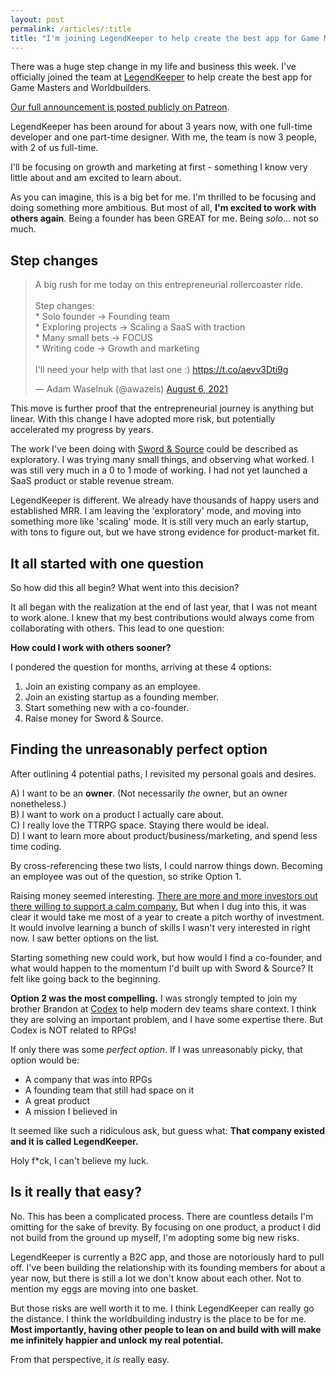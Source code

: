 ```yaml
---
layout: post
permalink: /articles/:title
title: "I'm joining LegendKeeper to help create the best app for Game Masters and Worldbuilders"
---
```


There was a huge step change in my life and business this week. I've officially joined the team at [LegendKeeper](https://legendkeeper.com) to help create the best app for Game Masters and Worldbuilders.

[Our full announcement is posted publicly on Patreon](https://www.patreon.com/posts/54593677).

LegendKeeper has been around for about 3 years now, with one full-time developer and one part-time designer. With me, the team is now 3 people, with 2 of us full-time.

I'll be focusing on growth and marketing at first - something I know very little about and am excited to learn about.

As you can imagine, this is a big bet for me. I'm thrilled to be focusing and doing something more ambitious. But most of all, **I'm excited to work with others again**. Being a founder has been GREAT for me. Being _solo_... not so much.

## Step changes

<blockquote class="twitter-tweet"><p lang="en" dir="ltr">A big rush for me today on this entrepreneurial rollercoaster ride.<br><br>Step changes:<br>* Solo founder -&gt; Founding team<br>* Exploring projects -&gt; Scaling a SaaS with traction<br>* Many small bets -&gt; FOCUS<br>* Writing code -&gt; Growth and marketing <br><br>I&#39;ll need your help with that last one :) <a href="https://t.co/aevv3Dti9g">https://t.co/aevv3Dti9g</a></p>&mdash; Adam Waselnuk (@awazels) <a href="https://twitter.com/awazels/status/1423652860412239886?ref_src=twsrc%5Etfw">August 6, 2021</a></blockquote> <script async src="https://platform.twitter.com/widgets.js" charset="utf-8"></script>

This move is further proof that the entrepreneurial journey is anything but linear. With this change I have adopted more risk, but potentially accelerated my progress by years.

The work I've been doing with [Sword & Source](https://swordandsource.ca) could be described as exploratory. I was trying many small things, and observing what worked. I was still very much in a 0 to 1 mode of working. I had not yet launched a SaaS product or stable revenue stream.

LegendKeeper is different. We already have thousands of happy users and established MRR. I am leaving the 'exploratory' mode, and moving into something more like 'scaling' mode. It is still very much an early startup, with tons to figure out, but we have strong evidence for product-market fit.

## It all started with one question

So how did this all begin? What went into this decision?

It all began with the realization at the end of last year, that I was not meant to work alone. I knew that my best contributions would always come from collaborating with others. This lead to one question:

**How could I work with others sooner?**

I pondered the question for months, arriving at these 4 options:

1. Join an existing company as an employee.
2. Join an existing startup as a founding member.
3. Start something new with a co-founder.
4. Raise money for Sword & Source.

## Finding the unreasonably perfect option

After outlining 4 potential paths, I revisited my personal goals and desires.

A) I want to be an **owner**. (Not necessarily _the_ owner, but an owner nonetheless.)<br/>
B) I want to work on a product I actually care about.<br/>
C) I really love the TTRPG space. Staying there would be ideal.<br/>
D) I want to learn more about product/business/marketing, and spend less time coding.<br/>

By cross-referencing these two lists, I could narrow things down. Becoming an employee was out of the question, so strike Option 1.

Raising money seemed interesting. [There are more and more investors out there willing to support a calm company.](https://calmfund.com/) But when I dug into this, it was clear it would take me most of a year to create a pitch worthy of investment. It would involve learning a bunch of skills I wasn't very interested in right now. I saw better options on the list.

Starting something new could work, but how would I find a co-founder, and what would happen to the momentum I'd built up with Sword & Source? It felt like going back to the beginning.

**Option 2 was the most compelling.** I was strongly tempted to join my brother Brandon at [Codex](https://usecodex.com/) to help modern dev teams share context. I think they are solving an important problem, and I have some expertise there. But Codex is NOT related to RPGs!

If only there was some _perfect option_. If I was unreasonably picky, that option would be:

- A company that was into RPGs
- A founding team that still had space on it
- A great product
- A mission I believed in

It seemed like such a ridiculous ask, but guess what: **That company existed and it is called LegendKeeper.**

Holy f\*ck, I can't believe my luck.

## Is it really that easy?

No. This has been a complicated process. There are countless details I'm omitting for the sake of brevity. By focusing on one product, a product I did not build from the ground up myself, I'm adopting some big new risks.

LegendKeeper is currently a B2C app, and those are notoriously hard to pull off. I've been building the relationship with its founding members for about a year now, but there is still a lot we don't know about each other. Not to mention my eggs are moving into one basket.

But those risks are well worth it to me. I think LegendKeeper can really go the distance. I think the worldbuilding industry is the place to be for me. **Most importantly, having other people to lean on and build with will make me infinitely happier and unlock my real potential.**

From that perspective, it _is_ really easy.
